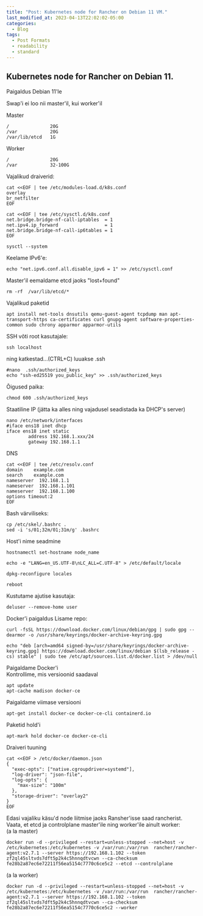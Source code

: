 ```yaml
---
title: "Post: Kubernetes node for Rancher on Debian 11 VM."
last_modified_at: 2023-04-13T22:02:02-05:00
categories:
  - Blog
tags:
  - Post Formats
  - readability
  - standard
---
```


## Kubernetes node for Rancher on Debian 11.

Paigaldus Debian 11'le

Swap'i ei loo nii master'il, kui worker'il


Master
```
/               20G
/var            20G
/var/lib/etcd   1G
```
Worker
```
/               20G
/var            32-100G
```

Vajalikud draiverid:
```
cat <<EOF | tee /etc/modules-load.d/k8s.conf
overlay
br_netfilter
EOF
```
```
cat <<EOF | tee /etc/sysctl.d/k8s.conf
net.bridge.bridge-nf-call-iptables  = 1
net.ipv4.ip_forward                 = 1
net.bridge.bridge-nf-call-ip6tables = 1
EOF
````
```
sysctl --system
```
Keelame IPv6'e:
```
echo "net.ipv6.conf.all.disable_ipv6 = 1" >> /etc/sysctl.conf
```
Master'il eemaldame etcd jaoks "lost+found"
```
rm -rf  /var/lib/etcd/*
```
Vajalikud paketid
```
apt install net-tools dnsutils qemu-guest-agent tcpdump man apt-transport-https ca-certificates curl gnupg-agent software-properties-common sudo chrony apparmor apparmor-utils
```
SSH võti root kasutajale:
```
ssh localhost
```
ning katkestad...(CTRL+C) luuakse .ssh
```
#nano  .ssh/authorized_keys
echo "ssh-ed25519 you_public_key" >> .ssh/authorized_keys
````
Õigused paika:
```
chmod 600 .ssh/authorized_keys
```
Staatiline IP (jätta ka alles ning vajadusel seadistada ka DHCP's server)
```
nano /etc/network/interfaces
#iface ens18 inet dhcp
iface ens18 inet static
        address 192.168.1.xxx/24
        gateway 192.168.1.1
```
DNS
```
cat <<EOF | tee /etc/resolv.conf
domain    example.com
search    example.com
nameserver  192.168.1.1
nameserver  192.168.1.101
nameserver  192.168.1.100
options timeout:2
EOF
```

Bash värviliseks:
```
cp /etc/skel/.bashrc .
sed -i 's/01;32m/01;31m/g' .bashrc
```

Host'i nime seadmine
```
hostnamectl set-hostname node_name
```
```
echo -e "LANG=en_US.UTF-8\nLC_ALL=C.UTF-8" > /etc/default/locale
````
```
dpkg-reconfigure locales
```
```
reboot
```
Kustutame ajutise kasutaja:
```
deluser --remove-home user
```
Docker'i paigaldus
Lisame repo:
```
curl -fsSL https://download.docker.com/linux/debian/gpg | sudo gpg --dearmor -o /usr/share/keyrings/docker-archive-keyring.gpg
```
```
echo "deb [arch=amd64 signed-by=/usr/share/keyrings/docker-archive-keyring.gpg] https://download.docker.com/linux/debian $(lsb_release -cs) stable" | sudo tee /etc/apt/sources.list.d/docker.list > /dev/null
```
Paigaldame Docker'i \
Kontrollime, mis versioonid saadaval
```
apt update
apt-cache madison docker-ce
```
Paigaldame viimase versiooni
```
apt-get install docker-ce docker-ce-cli containerd.io
```
Paketid hold'i
```
apt-mark hold docker-ce docker-ce-cli
```
Draiveri tuuning
```
cat <<EOF > /etc/docker/daemon.json
{
  "exec-opts": ["native.cgroupdriver=systemd"],
  "log-driver": "json-file",
  "log-opts": {
    "max-size": "100m"
  },
  "storage-driver": "overlay2"
}
EOF
```
Edasi vajaliku käsu'd node liitmise jaoks Ransher'isse saad rancherist. Vaata, et etcd ja controlplane master'ile ning worker'ile ainult worker:\
(a la master)
```
docker run -d --privileged --restart=unless-stopped --net=host -v /etc/kubernetes:/etc/kubernetes -v /var/run:/var/run  rancher/rancher-agent:v2.7.1 --server https://192.168.1.102 --token zf2ql45sltvds7dft5p2k4c5hnnqdtvcwn --ca-checksum fe28b2a87ec6e72211f56ea5154c7770c6ce5c2 --etcd --controlplane
```
(a la worker)
```
docker run -d --privileged --restart=unless-stopped --net=host -v /etc/kubernetes:/etc/kubernetes -v /var/run:/var/run  rancher/rancher-agent:v2.7.1 --server https://192.168.1.102 --token zf2ql45sltvds7dft5p2k4c5hnnqdtvcwn --ca-checksum fe28b2a87ec6e72211f56ea5154c7770c6ce5c2 --worker
```